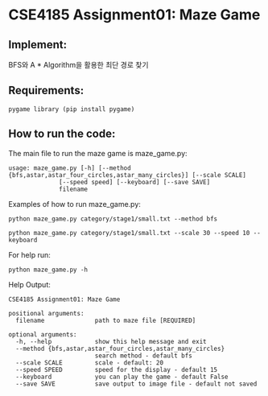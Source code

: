 # CSE4185 Assignment01: Maze Game

## Implement:
BFS와 A * Algorithm을 활용한 최단 경로 찾기 

## Requirements:
```
pygame library (pip install pygame) 
```
## How to run the code:
The main file to run the maze game is maze_game.py:

```
usage: maze_game.py [-h] [--method {bfs,astar,astar_four_circles,astar_many_circles}] [--scale SCALE]
              [--speed speed] [--keyboard] [--save SAVE]
              filename
```

Examples of how to run maze_game.py:
```
python maze_game.py category/stage1/small.txt --method bfs
```
```
python maze_game.py category/stage1/small.txt --scale 30 --speed 10 --keyboard
```

For help run:
```
python maze_game.py -h
```
Help Output:
```
CSE4185 Assignment01: Maze Game

positional arguments:
  filename              path to maze file [REQUIRED]

optional arguments:
  -h, --help            show this help message and exit
  --method {bfs,astar,astar_four_circles,astar_many_circles}
                        search method - default bfs
  --scale SCALE         scale - default: 20
  --speed SPEED         speed for the display - default 15
  --keyboard            you can play the game - default False
  --save SAVE           save output to image file - default not saved
```
